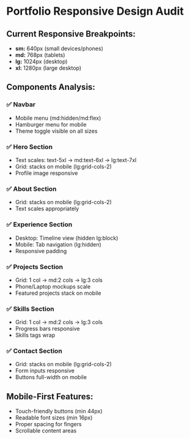 # Portfolio Responsive Design Audit

## Current Responsive Breakpoints:
- **sm:** 640px (small devices/phones)
- **md:** 768px (tablets)
- **lg:** 1024px (desktop)
- **xl:** 1280px (large desktop)

## Components Analysis:

### ✅ Navbar
- Mobile menu (md:hidden/md:flex)
- Hamburger menu for mobile
- Theme toggle visible on all sizes

### ✅ Hero Section
- Text scales: text-5xl → md:text-6xl → lg:text-7xl
- Grid: stacks on mobile (lg:grid-cols-2)
- Profile image responsive

### ✅ About Section
- Grid: stacks on mobile (lg:grid-cols-2)
- Text scales appropriately

### ✅ Experience Section
- Desktop: Timeline view (hidden lg:block)
- Mobile: Tab navigation (lg:hidden)
- Responsive padding

### ✅ Projects Section
- Grid: 1 col → md:2 cols → lg:3 cols
- Phone/Laptop mockups scale
- Featured projects stack on mobile

### ✅ Skills Section
- Grid: 1 col → md:2 cols → lg:3 cols
- Progress bars responsive
- Skills tags wrap

### ✅ Contact Section
- Grid: stacks on mobile (lg:grid-cols-2)
- Form inputs responsive
- Buttons full-width on mobile

## Mobile-First Features:
- Touch-friendly buttons (min 44px)
- Readable font sizes (min 16px)
- Proper spacing for fingers
- Scrollable content areas
